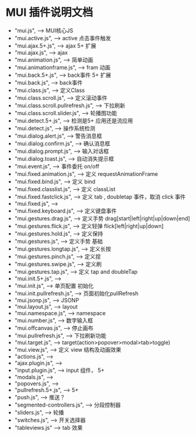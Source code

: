 # MUI 插件说明文档
  * "mui.js",                                           --> MUI核心JS
  * "mui.active.js",                                    --> active 点击事件触发
  * "mui.ajax.5+.js",                                   --> ajax 5+ 扩展
  * "mui.ajax.js",                                      --> ajax 
  * "mui.animation.js",                                 --> 简单动画   
  * "mui.animationframe.js",                            --> fram 动画
  * "mui.back.5+.js",                                   --> back事件 5+ 扩展
  * "mui.back.js",                                      --> back事件 
  * "mui.class.js",                                     --> 定义Class
  * "mui.class.scroll.js",                              --> 定义滚动事件
  * "mui.class.scroll.pullrefresh.js",                  --> 下拉刷新
  * "mui.class.scroll.slider.js",                       --> 轮播图功能
  * "mui.detect.5+.js",                                 --> 检测是5+ 应用还是流应用
  * "mui.detect.js",                                    --> 操作系统检测
  * "mui.dialog.alert.js",                              --> 警告消息框
  * "mui.dialog.confirm.js",                            --> 确认消息框
  * "mui.dialog.prompt.js",                             --> 输入对话框
  * "mui.dialog.toast.js",                              --> 自动消失提示框
  * "mui.event.js",                                     --> 事件委托 on/off
  * "mui.fixed.animation.js",                           --> 定义 requestAnimationFrame
  * "mui.fixed.bind.js",                                --> 定义 bind
  * "mui.fixed.classlist.js",                           --> 定义 classList
  * "mui.fixed.fastclick.js",                           --> 定义 tab , doubletap 事件，取消 click 事件
  * "mui.fixed.js",                                     -->
  * "mui.fixed.keyboard.js",                            --> 定义键盘事件
  * "mui.gestures.drag.js",                             --> 定义手势 drag[start|left|right|up|down|end]
  * "mui.gestures.flick.js",                            --> 定义轻弹 flick[left|right|up|down]
  * "mui.gestures.hold.js",                             --> 定义保持 
  * "mui.gestures.js",                                  --> 定义手势 基础 
  * "mui.gestures.longtap.js",                          --> 定义长按
  * "mui.gestures.pinch.js",                            --> 定义捏
  * "mui.gestures.swipe.js",                            --> 定义刷
  * "mui.gestures.tap.js",                              --> 定义  tap and doubleTap
  * "mui.init.5+.js",                                   -->
  * "mui.init.js",                                      --> 单页配置 初始化
  * "mui.init.pullrefresh.js",                          --> 页面初始化pullRefresh
  * "mui.jsonp.js",                                     --> JSONP
  * "mui.layout.js",                                    --> layout
  * "mui.namespace.js",                                 --> namespace
  * "mui.number.js",                                    --> 数字输入框
  * "mui.offcanvas.js",                                 --> 停止画布
  * "mui.pullrefresh.js",                               --> 下拉刷新功能
  * "mui.target.js",                                    --> target(action>popover>modal>tab>toggle)
  * "mui.view.js",                                      --> 定义 view 结构及动画效果
  * "actions.js",                                       -->
  * "ajax.plugin.js",                                   -->
  * "input.plugin.js",                                  --> input 组件， 5+ 
  * "modals.js",                                        -->
  * "popovers.js",                                      -->
  * "pullrefresh.5+.js",                                -->  5+ 
  * "push.js",                                          --> 推送？
  * "segmented-controllers.js",                         --> 分段控制器
  * "sliders.js",                                       --> 轮播
  * "switches.js",                                      --> 开关选择器
  * "tableviews.js"                                     --> tab 效果

